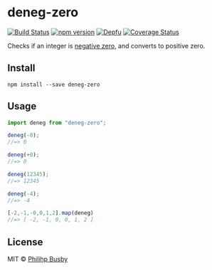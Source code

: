 # deneg-zero

[![Build Status](https://travis-ci.org/philihp/deneg-zero.svg?branch=master)](https://travis-ci.org/philihp/deneg-zero) [![npm version](https://badge.fury.io/js/deneg-zero.svg)](https://badge.fury.io/js/deneg-zero)
[![Depfu](https://badges.depfu.com/badges/e62c2a4487ecad608eff94c6b99245e7/overview.svg)](https://depfu.com/github/philihp/deneg-zero?project_id=6889)
[![Coverage Status](https://coveralls.io/repos/github/philihp/deneg-zero/badge.svg?branch=coverage)](https://coveralls.io/github/philihp/deneg-zero?branch=coverage)

Checks if an integer is [negative zero](http://en.wikipedia.org/wiki/Signed_zero), and converts to positive zero.

## Install

```
npm install --save deneg-zero
```

## Usage

```js
import deneg from "deneg-zero";

deneg(-0);
//=> 0

deneg(+0);
//=> 0

deneg(12345);
//=> 12345

deneg(-4);
//=> -4

[-2,-1,-0,0,1,2].map(deneg)
//=> [ -2, -1, 0, 0, 1, 2 ]
```

## License

MIT © [Philihp Busby](https://philihp.com)
